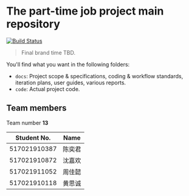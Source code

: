 # The part-time job project main repository
[![Build Status](https://travis-ci.org/fourseers/PartTimeJob.svg?branch=develop)](https://travis-ci.org/fourseers/PartTimeJob)
> Final brand time TBD.

You'll find what you want in the following folders:

* `docs`: Project scope & specifications, coding & workflow standards, iteration plans, user guides, various reports.
* `code`: Actual project code.

## Team members

Team number **13**

|Student No.|Name|
|------------|------|
|517021910387|陈奕君|
|517021910872|沈嘉欢|
|517021911052|周佳懿|
|517021910118|黄思诚|
